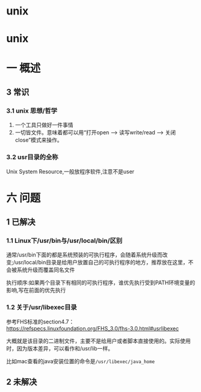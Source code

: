 # unix

# unix

#  一 概述
## 3 常识
### 3.1 unix 思想/哲学
1. 一个工具只做好一件事情
2. 一切皆文件。意味着都可以用“打开open –> 读写write/read –> 关闭close”模式来操作。

### 3.2 usr目录的全称
Unix System Resource,一般放程序软件,注意不是user

# 六 问题
## 1 已解决
### 1.1 Linux下/usr/bin与/usr/local/bin/区别
通常/usr/bin下面的都是系统预装的可执行程序，会随着系统升级而改变;/usr/local/bin目录是给用户放置自己的可执行程序的地方，推荐放在这里，不会被系统升级而覆盖同名文件

执行顺序:如果两个目录下有相同的可执行程序，谁优先执行受到PATH环境变量的影响,写在前面的优先执行

### 1.2 关于/usr/libexec目录
参考FHS标准的section4.7：https://refspecs.linuxfoundation.org/FHS_3.0/fhs-3.0.html#usrlibexec

大概就是该目录的二进制文件，主要不是给用户或者脚本直接使用的。实际使用时，因为版本差异，可以看作和/usr/lib一样。

比如mac查看的java安装位置的命令是`/usr/libexec/java_home`

## 2 未解决